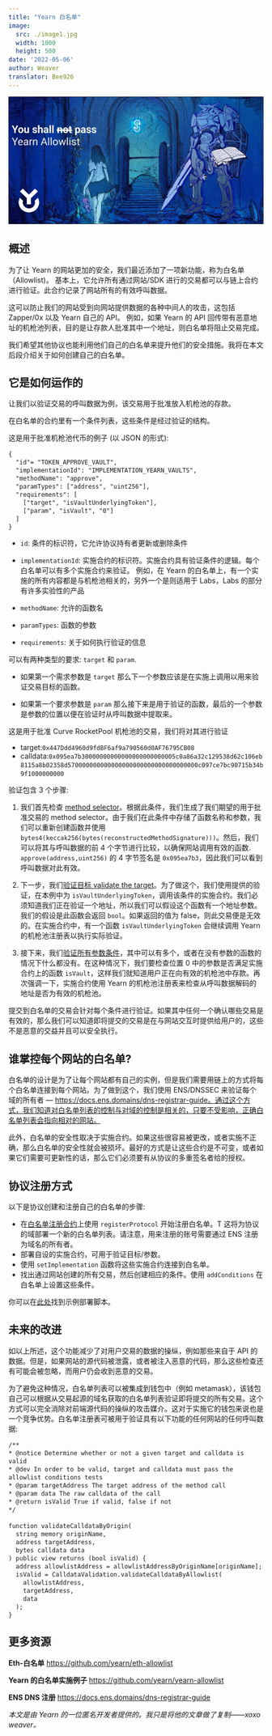```yaml
---
title: "Yearn 白名单"
image:
  src: ./image1.jpg
  width: 1000
  height: 500
date: '2022-05-06'
author: Weaver
translator: Bee926
---
```


![](./image1.jpg?w=770&h=367)

## 概述  

为了让 Yearn 的网站更加的安全，我们最近添加了一项新功能，称为白名单（Allowlist)。 基本上，它允许所有通过网站/SDK 进行的交易都可以与链上合约进行验证。此合约记录了网站所有的有效呼叫数据。

这可以防止我们的网站受到向网站提供数据的各种中间人的攻击，这包括 Zapper/0x 以及 Yearn 自己的 API。 例如，如果 Yearn 的 API 回传带有恶意地址的机枪池列表，目的是让存款人批准其中一个地址，则白名单将阻止交易完成。

我们希望其他协议也能利用他们自己的白名单来提升他们的安全措施。我将在本文后段介绍关于如何创建自己的白名单。

## 它是如何运作的  

让我们以验证交易的呼叫数据为例，该交易用于批准放入机枪池的存款。

在白名单的合约里有一个条件列表，这些条件是经过验证的结构。

这是用于批准机枪池代币的例子 (以 JSON 的形式):

```
{
  "id"= "TOKEN_APPROVE_VAULT",
  "implementationId": "IMPLEMENTATION_YEARN_VAULTS",
  "methodName": "approve",
  "paramTypes": ["address", "uint256"],
  "requirements": [
    ["target", "isVaultUnderlyingToken"],
    ["param", "isVault", "0"]
  ]
}
```

- `id`: 条件的标识符，它允许协议持有者更新或删除条件  

- `implementationId`: 实施合约的标识符。实施合约具有验证条件的逻辑。每个白名单可以有多个实施合约来验证。 例如，在 Yearn 的白名单上，有一个实施的所有内容都是与机枪池相关的，另外一个是则适用于 Labs，Labs 的部分有许多实验性的产品  

- `methodName`: 允许的函数名  

- `paramTypes`: 函数的参数  

- `requirements`: 关于如何执行验证的信息  

可以有两种类型的要求: `target` 和 `param`.

- 如果第一个需求参数是 `target` 那么下一个参数应该是在实施上调用以用来验证交易目标的函数。

- 如果第一个要求参数是 `param` 那么接下来是用于验证的函数，最后的一个参数是参数的位置以便在验证时从呼叫数据中提取来。

这是用于批准 Curve RocketPool 机枪池的交易，我们将对其进行验证

- target:`0x447Ddd4960d9fdBF6af9a790560d0AF76795CB08`  
- calldata:`0x095ea7b30000000000000000000000005c0a86a32c129538d62c106eb8115a8b02358d570000000000000000000000000000000000c097ce7bc90715b34b9f1000000000`  

验证包含 3 个步骤:

1. 我们首先检查 [method selector](https://github.com/yearn/eth-allowlist/blob/03f2a9ad5716abd0dbfc6d45885f5d6a04061edc/contracts/libraries/CalldataValidation.sol#L72)。根据此条件，我们生成了我们期望的用于批准交易的 method selector。由于我们在此条件中存储了函数名称和参数，我们可以重新创建函数并使用 `bytes4(keccak256(bytes(reconstructedMethodSignature)))`。然后，我们可以将其与呼叫数据的前 4 个字节进行比较，以确保网站调用有效的函数. `approve(address,uint256)` 的 4 字节签名是 `0x095ea7b3`，因此我们可以看到呼叫数据对此有效。

2. 下一步，我们[验证目标 validate the target](https://github.com/yearn/eth-allowlist/blob/03f2a9ad5716abd0dbfc6d45885f5d6a04061edc/contracts/libraries/CalldataValidation.sol#L50)。为了做这个，我们使用提供的验证，在本例中为 `isVaultUnderlyingToken`，调用该条件的实施合约。我们必须知道我们正在验证一个地址，所以我们可以假设这个函数有一个地址参数。我们的假设是此函数会返回 `bool`。如果返回的值为 false，则此交易便是无效的。在实施合约中，有一个函数 `isVaultUnderlyingToken` 会继续调用 Yearn 的机枪池注册表以执行实际验证。

3. 接下来，我们[验证所有参数条件](https://github.com/yearn/eth-allowlist/blob/03f2a9ad5716abd0dbfc6d45885f5d6a04061edc/contracts/libraries/CalldataValidation.sol#L95)，其中可以有多个，或者在没有参数的函数的情况下什么都没有。在这种情况下，我们要检查位置 0 中的参数是否满足实施合约上的函数 `isVault`，这样我们就知道用户正在向有效的机枪池中存款。再次强调一下，实施合约使用 Yearn 的机枪池注册表来检查从呼叫数据解码的地址是否为有效的机枪池。

提交到白名单的交易会针对每个条件进行验证。如果其中任何一个确认哪些交易是有效的，那么我们可以知道即将提交的交易是在与网站交互时提供给用户的，这些不是恶意的交益并且可以安全执行。

## 谁掌控每个网站的白名单?

白名单的设计是为了让每个网站都有自己的实例，但是我们需要用链上的方式将每个白名单连接到每个网站。为了做到这个，我们使用 ENS/DNSSEC 来验证每个域的所有者 — https://docs.ens.domains/dns-registrar-guide。通过这个方式，我们知道对白名单列表的控制与对域的控制是相关的，只要不受影响，正确白名单列表会指向相对的网站。

此外，白名单的安全性取决于实施合约。如果这些很容易被更改，或者实施不正确，那么白名单的安全性就会被损坏。最好的方式是让这些合约是不可变，或者如果它们需要可更新性的话，那么它们必须要有从协议的多重签名者给的授权。

## 协议注册方式

以下是协议创建和注册自己的白名单的步骤:

- 在[白名单注册合约](https://etherscan.io/address/0xb39c4EF6c7602f1888E3f3347f63F26c158c0336)上使用 `registerProtocol` 开始注册白名单。T 这将为协议的域部署一个新的白名单列表。请注意，用来注册的账号需要通过 ENS 注册为域名的所有者。
- 部署自设的实施合约，可用于验证目标/参数。
- 使用 `setImplementation` 函数将这些实施合约连接到白名单。
- 找出通过网站创建的所有交易，然后创建相应的条件。使用 `addConditions` 在白名单上设置这些条件。

你可以在[此处](https://github.com/yearn/yearn-allowlist/blob/main/scripts/chains/250/deploy.py)找到示例部署脚本。

## 未来的改进

如以上所述，这个功能减少了对用户交易的数据的操纵，例如那些来自于 API 的数据。但是，如果网站的源代码被泄露，或者被注入恶意的代码，那么这些检查还有可能会被忽略，而用户仍会收到恶意的交易。

为了避免这种情况，白名单列表可以被集成到钱包中（例如 metamask），该钱包自己可以根据从交易起源的域名获取的白名单列表验证即将提交的所有交易。这个方式可以完全消除对前端源代码的操纵的攻击媒介。这对于实施它的钱包来说也是一个竞争优势。白名单注册表可被用于验证具有以下功能的任何网站的任何呼叫数据:

```
/**
* @notice Determine whether or not a given target and calldata is valid
* @dev In order to be valid, target and calldata must pass the allowlist conditions tests
* @param targetAddress The target address of the method call
* @param data The raw calldata of the call
* @return isValid True if valid, false if not
*/
   
function validateCalldataByOrigin(
  string memory originName,
  address targetAddress,
  bytes calldata data
) public view returns (bool isValid) {
  address allowlistAddress = allowlistAddressByOriginName[originName];
  isValid = CalldataValidation.validateCalldataByAllowlist(
    allowlistAddress,
    targetAddress,
    data
  );
}
```

## 更多资源

**Eth-白名单**
https://github.com/yearn/eth-allowlist

**Yearn 的白名单实施例子**
https://github.com/yearn/yearn-allowlist

**ENS DNS 注册**
https://docs.ens.domains/dns-registrar-guide

*本文是由 Yearn 的一位匿名开发者提供的。我只是将他的文章做了复制——xoxo weaver。*
